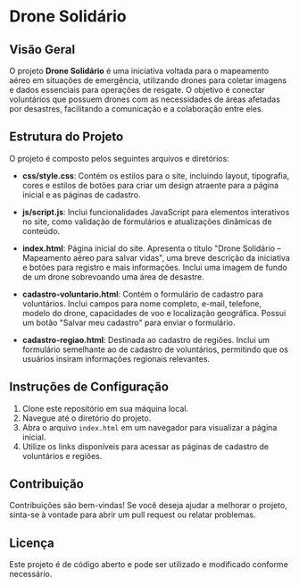 # Drone Solidário

## Visão Geral
O projeto **Drone Solidário** é uma iniciativa voltada para o mapeamento aéreo em situações de emergência, utilizando drones para coletar imagens e dados essenciais para operações de resgate. O objetivo é conectar voluntários que possuem drones com as necessidades de áreas afetadas por desastres, facilitando a comunicação e a colaboração entre eles.

## Estrutura do Projeto
O projeto é composto pelos seguintes arquivos e diretórios:

- **css/style.css**: Contém os estilos para o site, incluindo layout, tipografia, cores e estilos de botões para criar um design atraente para a página inicial e as páginas de cadastro.
  
- **js/script.js**: Inclui funcionalidades JavaScript para elementos interativos no site, como validação de formulários e atualizações dinâmicas de conteúdo.

- **index.html**: Página inicial do site. Apresenta o título "Drone Solidário – Mapeamento aéreo para salvar vidas", uma breve descrição da iniciativa e botões para registro e mais informações. Inclui uma imagem de fundo de um drone sobrevoando uma área de desastre.

- **cadastro-voluntario.html**: Contém o formulário de cadastro para voluntários. Inclui campos para nome completo, e-mail, telefone, modelo do drone, capacidades de voo e localização geográfica. Possui um botão "Salvar meu cadastro" para enviar o formulário.

- **cadastro-regiao.html**: Destinada ao cadastro de regiões. Inclui um formulário semelhante ao de cadastro de voluntários, permitindo que os usuários insiram informações regionais relevantes.

## Instruções de Configuração
1. Clone este repositório em sua máquina local.
2. Navegue até o diretório do projeto.
3. Abra o arquivo `index.html` em um navegador para visualizar a página inicial.
4. Utilize os links disponíveis para acessar as páginas de cadastro de voluntários e regiões.

## Contribuição
Contribuições são bem-vindas! Se você deseja ajudar a melhorar o projeto, sinta-se à vontade para abrir um pull request ou relatar problemas.

## Licença
Este projeto é de código aberto e pode ser utilizado e modificado conforme necessário.